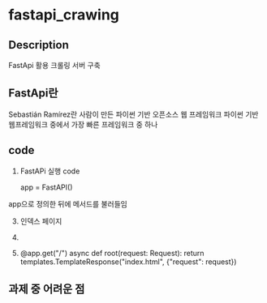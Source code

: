 # fastapi_crawing


## Description
FastApi 활용 크롤링 서버 구축
 
## FastApi란
Sebastián Ramírez란 사람이 만든 파이썬 기반 오픈소스 웹 프레임워크
파이썬 기반 웹프레임워크 중에서 가장 빠른 프레임워크 중 하나

## code
1. FastAPi 실행 code

     app = FastAPI()
    
app으로 정의한 뒤에 메서드를 불러들임

3. 인덱스 페이지
4. 



2. 
    @app.get("/")
async def root(request: Request):
    return templates.TemplateResponse("index.html", {"request": request})

## 과제 중 어려운 점
